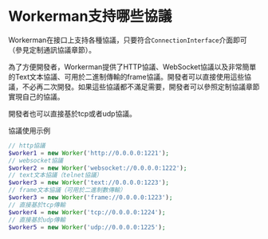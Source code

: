 # Workerman支持哪些協議

Workerman在接口上支持各種協議，只要符合```ConnectionInterface```介面即可（參見定制通訊協議章節）。

為了方便開發者，Workerman提供了HTTP協議、WebSocket協議以及非常簡單的Text文本協議、可用於二進制傳輸的frame協議。開發者可以直接使用這些協議，不必再二次開發。如果這些協議都不滿足需要，開發者可以參照定制協議章節實現自己的協議。

開發者也可以直接基於tcp或者udp協議。

協議使用示例
```php
// http協議
$worker1 = new Worker('http://0.0.0.0:1221');
// websocket協議
$worker2 = new Worker('websocket://0.0.0.0:1222');
// text文本協議（telnet協議）
$worker3 = new Worker('text://0.0.0.0:1223');
// frame文本協議（可用於二進制數傳輸）
$worker3 = new Worker('frame://0.0.0.0:1223');
// 直接基於tcp傳輸
$worker4 = new Worker('tcp://0.0.0.0:1224');
// 直接基於udp傳輸
$worker5 = new Worker('udp://0.0.0.0:1225');
```
